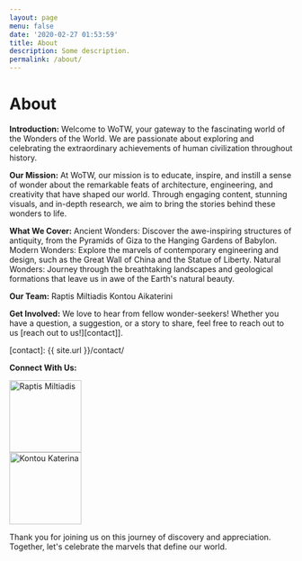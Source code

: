 ```yaml
---
layout: page
menu: false
date: '2020-02-27 01:53:59'
title: About
description: Some description.
permalink: /about/
---
```


# About

**Introduction:**
Welcome to WoTW, your gateway to the fascinating world of the Wonders of the World. We are passionate about exploring and celebrating the extraordinary achievements of human civilization throughout history.

**Our Mission:**
At WoTW, our mission is to educate, inspire, and instill a sense of wonder about the remarkable feats of architecture, engineering, and creativity that have shaped our world. Through engaging content, stunning visuals, and in-depth research, we aim to bring the stories behind these wonders to life.

**What We Cover:**
Ancient Wonders: Discover the awe-inspiring structures of antiquity, from the Pyramids of Giza to the Hanging Gardens of Babylon.
Modern Wonders: Explore the marvels of contemporary engineering and design, such as the Great Wall of China and the Statue of Liberty.
Natural Wonders: Journey through the breathtaking landscapes and geological formations that leave us in awe of the Earth's natural beauty.

**Our Team:**
Raptis Miltiadis
Kontou Aikaterini

**Get Involved:**
We love to hear from fellow wonder-seekers! Whether you have a question, a suggestion, or a story to share, feel free to reach out to us [reach out to us!][contact]].

[contact]: {{ site.url }}/contact/

**Connect With Us:**
<div class="row">
  <div class="column">
  <img class="round-image" src="{{ site.url }}{{ site.baseurl }}/assets/img/Miltos.jpg" alt="Raptis Miltiadis" width="128px">
  </div>
  <div class="column">
  <img class="round-image" src="{{ site.url }}{{ site.baseurl }}/assets/img/Katerina.jpg" alt="Kontou Katerina" width="128px">
  </div>
</div>

Thank you for joining us on this journey of discovery and appreciation. Together, let's celebrate the marvels that define our world.